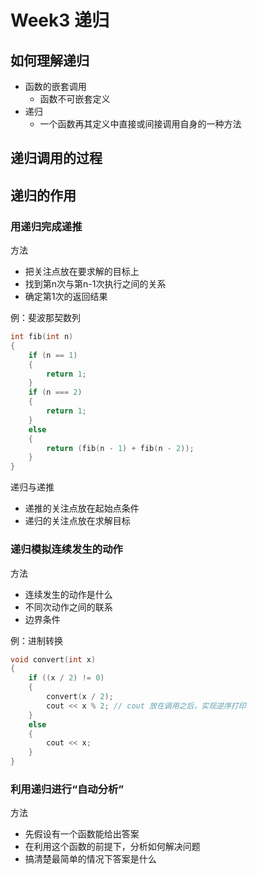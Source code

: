 # Week3 递归

## 如何理解递归

- 函数的嵌套调用
  - 函数不可嵌套定义
- 递归
  - 一个函数再其定义中直接或间接调用自身的一种方法

## 递归调用的过程

## 递归的作用

### 用递归完成递推

方法

- 把关注点放在要求解的目标上
- 找到第n次与第n-1次执行之间的关系
- 确定第1次的返回结果

例：斐波那契数列

```c++
int fib(int n)
{
	if (n == 1)
    {
      	return 1;
    }
  	if (n === 2)
    {
		return 1;
    }
  	else
  	{
    	return (fib(n - 1) + fib(n - 2)); 
  	}
}
```

递归与递推

- 递推的关注点放在起始点条件
- 递归的关注点放在求解目标

### 递归模拟连续发生的动作

方法

- 连续发生的动作是什么
- 不同次动作之间的联系
- 边界条件

例：进制转换

```c++
void convert(int x)
{
  	if ((x / 2) != 0)
    {
      	convert(x / 2);
      	cout << x % 2; // cout 放在调用之后，实现逆序打印
    }
  	else
    {
      	cout << x;
    }
}
```

### 利用递归进行“自动分析”

方法

- 先假设有一个函数能给出答案
- 在利用这个函数的前提下，分析如何解决问题
- 搞清楚最简单的情况下答案是什么